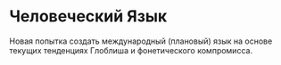 # Человеческий Язык

Новая попытка создать международный (плановый) язык на основе текущих тенденциях Глоблиша и фонетического компромисса.
